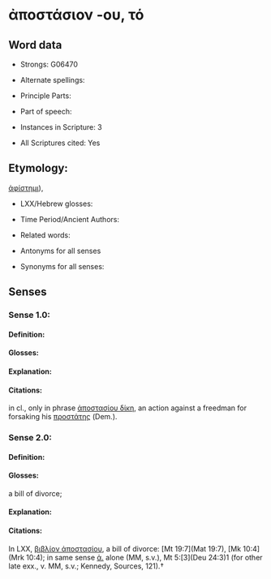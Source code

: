 # ἀποστάσιον -ου, τό

<!-- Status: S2=NeedsEdits -->
<!-- Lexica used for edits:   -->

## Word data

* Strongs: G06470

* Alternate spellings:



* Principle Parts: 


* Part of speech: 


* Instances in Scripture: 3

* All Scriptures cited: Yes

## Etymology: 

[ἀφίστημι]()),

* LXX/Hebrew glosses: 


* Time Period/Ancient Authors: 


* Related words: 

* Antonyms for all senses

* Synonyms for all senses: 


## Senses 


### Sense  1.0: 

#### Definition: 


#### Glosses:



#### Explanation:



#### Citations: 

in cl., only in phrase [ἀποστασίου δίκη](), an action against a freedman for forsaking his [προστάτης]() (Dem.).

### Sense  2.0: 

#### Definition: 

#### Glosses: 

a bill of divorce; 

#### Explanation: 


#### Citations: 

In LXX, [βιβλίον ἀποστασίου](), a bill of divorce: [Mt 19:7](Mat 19:7), [Mk 10:4](Mrk 10:4); in same sense [ἀ.]() alone (MM, s.v.), Mt 5:[3](Deu 24:3)1 (for other late exx., v. MM, s.v.; Kennedy, Sources, 121).†
